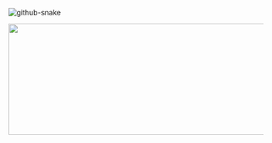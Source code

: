 ![github-snake](https://github.com/ZacDSmith/ZacDSmith/assets/48374908/fc05dd29-fa64-40c5-b3f0-c7db5ac646d7)


<p align="center">
  <img width="800" height="220" src="h[![Zac's GitHub stats](https://github-readme-stats.vercel.app/api?username=ZacDSmith)](https://github.com/ZacDSmith/github-readme-stats)">
</p>

